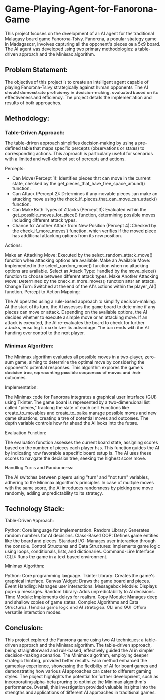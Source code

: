 # Game-Playing-Agent-for-Fanorona-Game
This project focuses on the development of an AI agent for the traditional Malagasy board game Fanorona-Tsivy. Fanorona, a popular strategy game in Madagascar, involves capturing all the opponent's pieces on a 5x9 board. The AI agent was developed using two primary methodologies: a table-driven approach and the Minimax algorithm.

## Problem Statement:

The objective of this project is to create an intelligent agent capable of playing Fanorona-Tsivy strategically against human opponents. The AI should demonstrate proficiency in decision-making, evaluated based on its effectiveness and efficiency. The project details the implementation and results of both approaches.

## Methodology:

### Table-Driven Approach:

The table-driven approach simplifies decision-making by using a pre-defined table that maps specific percepts (observations or states) to corresponding actions. This approach is particularly useful for scenarios with a limited and well-defined set of percepts and actions.

Percepts:

* Can Move (Percept 1): Identifies pieces that can move in the current state, checked by the get_pieces_that_have_free_space_around() function.
* Can Attack (Percept 2): Determines if any movable pieces can make an attacking move using the check_if_pieces_that_can_move_can_attack() function.
* Can Make Both Types of Attacks (Percept 3): Evaluated within the get_possible_moves_for_piece() function, determining possible moves including different attack types.
* Chance for Another Attack from New Position (Percept 4): Checked by the check_if_more_moves() function, which verifies if the moved piece has additional attacking options from its new position.

Actions:

Make an Attacking Move: Executed by the select_random_attack_move() function when attacking options are available.
Make an Available Move: Implemented in the select_random_move() function when no attacking options are available.
Select an Attack Type: Handled by the move_piece() function to choose between different attack types.
Make Another Attacking Move: Determined by the check_if_more_moves() function after an attack.
Change Turn: Switched at the end of the AI's actions within the player_AI() function.
Percept to Action Mapping:

The AI operates using a rule-based approach to simplify decision-making. At the start of its turn, the AI assesses the game board to determine if any pieces can move or attack. Depending on the available options, the AI decides whether to execute a simple move or an attacking move. If an attack is executed, the AI re-evaluates the board to check for further attacks, ensuring it maximizes its advantage. The turn ends with the AI handing over control to the next player.

### Minimax Algorithm:

The Minimax algorithm evaluates all possible moves in a two-player, zero-sum game, aiming to determine the optimal move by considering the opponent's potential responses. This algorithm explores the game's decision tree, representing possible sequences of moves and their outcomes.

Implementation:

The Minimax code for Fanorona integrates a graphical user interface (GUI) using Tkinter. The game board is represented by a two-dimensional list called "pieces," tracking the state of each cell. Functions like create_to_movables and create_to_paika manage possible moves and new game situations, creating a tree of potential moves and outcomes. The depth variable controls how far ahead the AI looks into the future.

Evaluation Function:

The evaluation function assesses the current board state, assigning scores based on the number of pieces each player has. This function guides the AI by indicating how favorable a specific board setup is. The AI uses these scores to navigate the decision tree, seeking the highest score move.

Handling Turns and Randomness:

The AI switches between players using "turn" and "not turn" variables, adhering to the Minimax algorithm's principles. In case of multiple moves with the same score, the AI introduces randomness by picking one move randomly, adding unpredictability to its strategy.

## Technology Stack:

Table-Driven Approach:

Python: Core language for implementation.
Random Library: Generates random numbers for AI decisions.
Class-Based OOP: Defines game entities like the board and pieces.
Standard I/O: Manages user interaction through the console.
Control Structures and Data Structures: Implements game logic using loops, conditionals, lists, and dictionaries.
Command-Line Interface (CLI): Runs the game in a text-based environment.

Minimax Algorithm:

Python: Core programming language.
Tkinter Library: Creates the game's graphical interface.
Canvas Widget: Draws the game board and pieces.
Event Handling: Manages user interactions.
Messagebox Module: Displays pop-up messages.
Random Library: Adds unpredictability to AI decisions.
Time Module: Implements delays for realism.
Copy Module: Manages deep and shallow copies of game states.
Complex Algorithms and Data Structures: Handles game logic and AI strategies.
CLI and GUI: Offers versatile interaction modes.

## Conclusion:

This project explored the Fanorona game using two AI techniques: a table-driven approach and the Minimax algorithm. The table-driven approach, being straightforward and rule-based, effectively guided the AI in simpler decision-making scenarios. The Minimax algorithm, employing deeper strategic thinking, provided better results. Each method enhanced the gameplay experience, showcasing the flexibility of AI for board games and demonstrating how various AI approaches can cater to different gaming styles. The project highlights the potential for further development, such as incorporating alpha-beta pruning to optimize the Minimax algorithm's performance. Overall, this investigation provided valuable insights into the strengths and applications of different AI approaches in traditional games.
